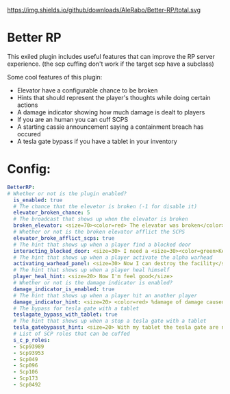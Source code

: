 https://img.shields.io/github/downloads/AleRabo/Better-RP/total.svg

# Better RP
This exiled plugin includes useful features that can improve the RP server experience. (the scp cuffing don't work if the target scp have a subclass)

Some cool features of this plugin:

- Elevator have a configurable chance to be broken
- Hints that should represent the player's thoughts while doing certain actions
- A damage indicator showing how much damage is dealt to players
- If you are an human you can cuff SCPS
- A starting cassie announcement saying a containment breach has occured
- A tesla gate bypass if you have a tablet in your inventory


# Config:

```yml
BetterRP:
# Whether or not is the plugin enabled?
  is_enabled: true
  # The chance that the elevetor is broken (-1 for disable it)
  elevator_broken_chance: 5
  # The broadcast that shows up when the elevator is broken
  broken_elevator: <size=70><color=red> The elevator was broken</color></size>
  # Whether or not is the broken elevator afflict the SCPS
  elevator_broke_afflict_scps: true
  # The hint that shows up when a player find a blocked door
  interacting_blocked_door: <size=30> I need a <size=30><color=green>Key Card</color></size> for open this door</size>
  # The hint that shows up when a player activate the alpha warhead
  activating_warhead_panel: <size=30> Now I can destroy the facility</size>
  # The hint that shows up when a player heal himself
  player_heal_hint: <size=20> Now I'm feel good</size>
  # Whether or not is the damage indicator is enabled?
  damage_indicator_is_enabled: true
  # The hint that shows up when a player hit an another player
  damage_indicator_hint: <size=20> <color=red> %damage of damage caused </size> </size>
  # The bypass for tesla gate with a tablet
  teslagate_bypass_with_tablet: true
  # The hint that shows up when a stop a tesla gate with a tablet
  tesla_gatebypasst_hint: <size=20> With my tablet the tesla gate are no longer a problem</size>
  # List of SCP roles that can be cuffed
  s_c_p_roles:
  - Scp93989
  - Scp93953
  - Scp049
  - Scp096
  - Scp106
  - Scp173
  - Scp0492
  ```
  
